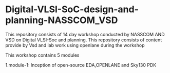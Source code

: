 # Digital-VLSI-SoC-design-and-planning-NASSCOM_VSD
This repository consists of 14 day workshop conducted by NASSCOM AND VSD on Digital VLSI-Soc and planning. This repository consists of content provide by Vsd and lab work using openlane during the workshop

This workshop contains 5 modules 

1.module-1: Inception of open-source EDA,OPENLANE and Sky130 PDK 
